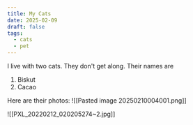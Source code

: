 ```yaml
---
title: My Cats
date: 2025-02-09
draft: false
tags:
  - cats
  - pet
---
```


I live with two cats. They don't get along. Their names are
1. Biskut
2. Cacao

Here are their photos:
![[Pasted image 20250210004001.png]]


![[PXL_20220212_020205274~2.jpg]]